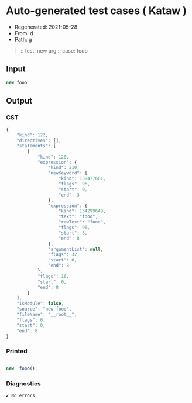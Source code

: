 # Auto-generated test cases ( Kataw )
- Regenerated: 2021-05-28
- From: d
- Path: g
> :: test: new arg
> :: case: fooo
## Input

`````js
new fooo
`````
## Output

### CST

```javascript
{
    "kind": 122,
    "directives": [],
    "statements": [
        {
            "kind": 120,
            "expression": {
                "kind": 210,
                "newKeyword": {
                    "kind": 138477661,
                    "flags": 96,
                    "start": 0,
                    "end": 3
                },
                "expression": {
                    "kind": 134299649,
                    "text": "fooo",
                    "rawText": "fooo",
                    "flags": 96,
                    "start": 3,
                    "end": 8
                },
                "argumentList": null,
                "flags": 32,
                "start": 0,
                "end": 8
            },
            "flags": 16,
            "start": 0,
            "end": 8
        }
    ],
    "isModule": false,
    "source": "new fooo",
    "fileName": "__root__",
    "flags": 0,
    "start": 0,
    "end": 8
}
```

### Printed

```javascript

new  fooo();
```

### Diagnostics

```javascript
✔ No errors
```

